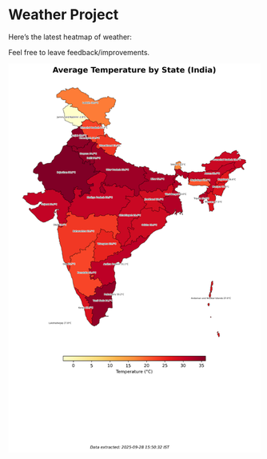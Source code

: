 # Weather Project

Here’s the latest heatmap of weather:

Feel free to leave feedback/improvements.

![India Heatmap](docs/assets/india_heatmap.png?v=D90BF2)
